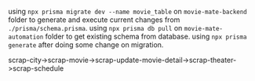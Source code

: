 using `npx prisma migrate dev --name movie_table` on `movie-mate-backend` folder to generate and execute current changes from `./prisma/schema.prisma`.
using `npx prisma db pull` on `movie-mate-automation` folder to get existing schema from database.
using `npx prisma generate` after doing some change on migration.

scrap-city->scrap-movie->scrap-update-movie-detail->scrap-theater->scrap-schedule